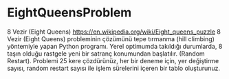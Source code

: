 # EightQueensProblem
8 Vezir (Eight Queens) https://en.wikipedia.org/wiki/Eight_queens_puzzle
8 Vezir (Eight Queens) probleminin çözümünü tepe tırmanma (hill climbing) yöntemiyle yapan Python programı. Yerel optimumda takıldığı durumlarda, 8 taşın olduğu rastgele yeni bir satranç konumundan başlatılır. (Random Restart). Problemi 25 kere çözdürünüz, her bir deneme için, yer değiştirme sayısı, random restart sayısı ile işlem sürelerini içeren bir tablo oluşturunuz.
